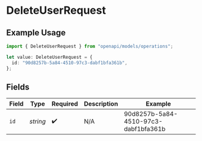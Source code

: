 # DeleteUserRequest

## Example Usage

```typescript
import { DeleteUserRequest } from "openapi/models/operations";

let value: DeleteUserRequest = {
  id: "90d8257b-5a84-4510-97c3-dabf1bfa361b",
};
```

## Fields

| Field                                | Type                                 | Required                             | Description                          | Example                              |
| ------------------------------------ | ------------------------------------ | ------------------------------------ | ------------------------------------ | ------------------------------------ |
| `id`                                 | *string*                             | :heavy_check_mark:                   | N/A                                  | 90d8257b-5a84-4510-97c3-dabf1bfa361b |
